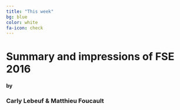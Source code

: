 ```yaml
---
title: "This week"
bg: blue
color: white
fa-icon: check
---
```


# Summary and impressions of FSE 2016

#### by

### Carly Lebeuf & Matthieu Foucault
